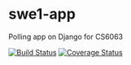 # swe1-app
Polling app on Django for CS6063



[![Build Status](https://travis-ci.com/kavinshah/swe1-app.svg?branch=master)](https://travis-ci.com/kavinshah/swe1-app.svg?branch=master)
[![Coverage Status](https://coveralls.io/repos/github/kavinshah/swe1-app/badge.svg?branch=master)](https://coveralls.io/github/kavinshah/swe1-app?branch=master)
